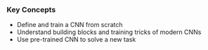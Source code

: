 ### Key Concepts
- Define and train a CNN from scratch
- Understand building blocks and training tricks of modern CNNs
- Use pre-trained CNN to solve a new task
